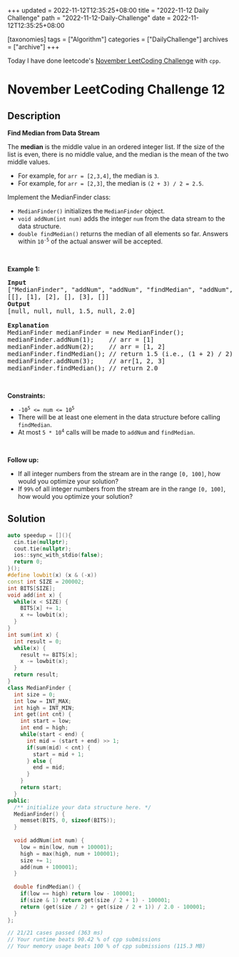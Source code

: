 +++
updated = 2022-11-12T12:35:25+08:00
title = "2022-11-12 Daily Challenge"
path = "2022-11-12-Daily-Challenge"
date = 2022-11-12T12:35:25+08:00

[taxonomies]
tags = ["Algorithm"]
categories = ["DailyChallenge"]
archives = ["archive"]
+++

Today I have done leetcode's [November LeetCoding Challenge](https://leetcode.com/problems/find-median-from-data-stream/) with `cpp`.

<!-- more -->

# November LeetCoding Challenge 12

## Description

**Find Median from Data Stream**

<p>The <strong>median</strong> is the middle value in an ordered integer list. If the size of the list is even, there is no middle value, and the median is the mean of the two middle values.</p>

<ul>
	<li>For example, for <code>arr = [2,3,4]</code>, the median is <code>3</code>.</li>
	<li>For example, for <code>arr = [2,3]</code>, the median is <code>(2 + 3) / 2 = 2.5</code>.</li>
</ul>

<p>Implement the MedianFinder class:</p>

<ul>
	<li><code>MedianFinder()</code> initializes the <code>MedianFinder</code> object.</li>
	<li><code>void addNum(int num)</code> adds the integer <code>num</code> from the data stream to the data structure.</li>
	<li><code>double findMedian()</code> returns the median of all elements so far. Answers within <code>10<sup>-5</sup></code> of the actual answer will be accepted.</li>
</ul>

<p>&nbsp;</p>
<p><strong class="example">Example 1:</strong></p>

<pre>
<strong>Input</strong>
[&quot;MedianFinder&quot;, &quot;addNum&quot;, &quot;addNum&quot;, &quot;findMedian&quot;, &quot;addNum&quot;, &quot;findMedian&quot;]
[[], [1], [2], [], [3], []]
<strong>Output</strong>
[null, null, null, 1.5, null, 2.0]

<strong>Explanation</strong>
MedianFinder medianFinder = new MedianFinder();
medianFinder.addNum(1);    // arr = [1]
medianFinder.addNum(2);    // arr = [1, 2]
medianFinder.findMedian(); // return 1.5 (i.e., (1 + 2) / 2)
medianFinder.addNum(3);    // arr[1, 2, 3]
medianFinder.findMedian(); // return 2.0
</pre>

<p>&nbsp;</p>
<p><strong>Constraints:</strong></p>

<ul>
	<li><code>-10<sup>5</sup> &lt;= num &lt;= 10<sup>5</sup></code></li>
	<li>There will be at least one element in the data structure before calling <code>findMedian</code>.</li>
	<li>At most <code>5 * 10<sup>4</sup></code> calls will be made to <code>addNum</code> and <code>findMedian</code>.</li>
</ul>

<p>&nbsp;</p>
<p><strong>Follow up:</strong></p>

<ul>
	<li>If all integer numbers from the stream are in the range <code>[0, 100]</code>, how would you optimize your solution?</li>
	<li>If <code>99%</code> of all integer numbers from the stream are in the range <code>[0, 100]</code>, how would you optimize your solution?</li>
</ul>


## Solution

``` cpp
auto speedup = [](){
  cin.tie(nullptr);
  cout.tie(nullptr);
  ios::sync_with_stdio(false);
  return 0;
}();
#define lowbit(x) (x & (-x))
const int SIZE = 200002;
int BITS[SIZE];
void add(int x) {
  while(x < SIZE) {
    BITS[x] += 1;
    x += lowbit(x);
  }
}
int sum(int x) {
  int result = 0;
  while(x) {
    result += BITS[x];
    x -= lowbit(x);
  }
  return result;
}
class MedianFinder {
  int size = 0;
  int low = INT_MAX;
  int high = INT_MIN;
  int get(int cnt) {
    int start = low;
    int end = high;
    while(start < end) {
      int mid = (start + end) >> 1;
      if(sum(mid) < cnt) {
        start = mid + 1;
      } else {
        end = mid;
      }
    }
    return start;
  }
public:
  /** initialize your data structure here. */
  MedianFinder() { 
    memset(BITS, 0, sizeof(BITS));
  }
  
  void addNum(int num) {
    low = min(low, num + 100001);
    high = max(high, num + 100001);
    size += 1;
    add(num + 100001);
  }
  
  double findMedian() {
    if(low == high) return low - 100001;
    if(size & 1) return get(size / 2 + 1) - 100001;
    return (get(size / 2) + get(size / 2 + 1)) / 2.0 - 100001;
  }
};

// 21/21 cases passed (363 ms)
// Your runtime beats 90.42 % of cpp submissions
// Your memory usage beats 100 % of cpp submissions (115.3 MB)
```

